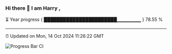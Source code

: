 ### Hi there 👋 I am Harry , 

⏳ Year progress { ███████████████████████▁▁▁▁▁▁▁ } 78.55 %

---

⏰ Updated on Mon, 14 Oct 2024 11:26:22 GMT

![Progress Bar CI](https://github.com/duykhang68/duykhang68/workflows/Progress%20Bar%20CI/badge.svg)
